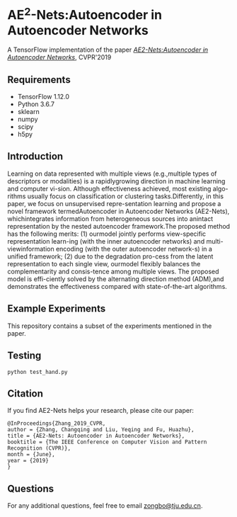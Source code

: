 # AE$^2$-Nets:Autoencoder in Autoencoder Networks

A TensorFlow implementation of the paper [*AE2-Nets:Autoencoder in Autoencoder Networks*](http://openaccess.thecvf.com/content_CVPR_2019/html/Zhang_AE2-Nets_Autoencoder_in_Autoencoder_Networks_CVPR_2019_paper.html), CVPR'2019

## Requirements

- TensorFlow 1.12.0
- Python 3.6.7
- sklearn
- numpy
- scipy
- h5py

## Introduction

Learning on data represented with multiple views (e.g.,multiple types of descriptors or modalities) is a rapidlygrowing direction in machine learning and computer vi-sion. Although effectiveness achieved, most existing algo-rithms usually focus on classification or clustering tasks.Differently, in this paper, we focus on unsupervised repre-sentation learning and propose a novel framework termedAutoencoder in Autoencoder Networks (AE2-Nets), whichintegrates information from heterogeneous sources into anintact representation by the nested autoencoder framework.The proposed method has the following merits: (1) ourmodel jointly performs view-specific representation learn-ing (with the inner autoencoder networks) and multi-viewinformation encoding (with the outer autoencoder network-s) in a unified framework; (2) due to the degradation pro-cess from the latent representation to each single view, ourmodel flexibly balances the complementarity and consis-tence among multiple views. The proposed model is effi-ciently solved by the alternating direction method (ADM),and demonstrates the effectiveness compared with state-of-the-art algorithms.

## Example Experiments

This repository contains a subset of the experiments mentioned in the paper.

## Testing

```
python test_hand.py
```

## Citation
If you find AE2-Nets helps your research, please cite our paper:
```
@InProceedings{Zhang_2019_CVPR,
author = {Zhang, Changqing and Liu, Yeqing and Fu, Huazhu},
title = {AE2-Nets: Autoencoder in Autoencoder Networks},
booktitle = {The IEEE Conference on Computer Vision and Pattern Recognition (CVPR)},
month = {June},
year = {2019}
}
```

## Questions

For any additional questions, feel free to email zongbo@tju.edu.cn.
